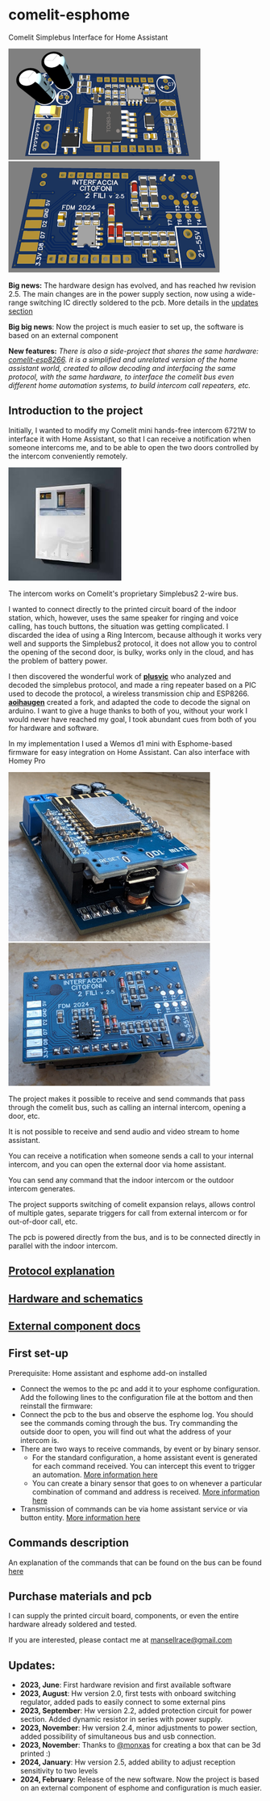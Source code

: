 # comelit-esphome
Comelit Simplebus Interface for Home Assistant

![render](/images/render_fronte.png) ![render2](/images/render_retro.png)

**Big news:**  The hardware design has evolved, and has reached hw revision 2.5. The main changes are in the power supply section, now using a wide-range switching IC directly soldered to the pcb. More details in the [updates section](#updates)

**Big big news**: Now the project is much easier to set up, the software is based on an external component

**New features:** *There is also a side-project that shares the same hardware: [comelit-esp8266](https://github.com/mansellrace/comelit-esp8266). it is a simplified and unrelated version of the home assistant world, created to allow decoding and interfacing the same protocol, with the same hardware, to interface the comelit bus even different home automation systems, to build intercom call repeaters, etc.*

## Introduction to the project
Initially, I wanted to modify my Comelit mini hands-free intercom 6721W to interface it with Home Assistant, so that I can receive a notification when someone intercoms me, and to be able to open the two doors controlled by the intercom conveniently remotely.

![Comelit mini](/images/comelit_mini.jpg)

The intercom works on Comelit's proprietary Simplebus2 2-wire bus.

I wanted to connect directly to the printed circuit board of the indoor station, which, however, uses the same speaker for ringing and voice calling, has touch buttons, the situation was getting complicated. I discarded the idea of using a Ring Intercom, because although it works very well and supports the Simplebus2 protocol, it does not allow you to control the opening of the second door, is bulky, works only in the cloud, and has the problem of battery power.

I then discovered the wonderful work of **[plusvic](https://github.com/plusvic/simplebus2-intercom)** who analyzed and decoded the simplebus protocol, and made a ring repeater based on a PIC used to decode the protocol, a wireless transmission chip and ESP8266. 
**[aoihaugen](https://github.com/aoihaugen/simplebus2-intercom)** created a fork, and adapted the code to decode the signal on arduino. I want to give a huge thanks to both of you, without your work I would never have reached my goal, I took abundant cues from both of you for hardware and software.

In my implementation I used a Wemos d1 mini with Esphome-based firmware for easy integration on Home Assistant. Can also interface with Homey Pro

![PCB2](/images/pcb2.jpg) ![PCB](/images/pcb.jpg)

The project makes it possible to receive and send commands that pass through the comelit bus, such as calling an internal intercom, opening a door, etc.

It is not possible to receive and send audio and video stream to home assistant.

You can receive a notification when someone sends a call to your internal intercom, and you can open the external door via home assistant.

You can send any command that the indoor intercom or the outdoor intercom generates.

The project supports switching of comelit expansion relays, allows control of multiple gates, separate triggers for call from external intercom or for out-of-door call, etc.

The pcb is powered directly from the bus, and is to be connected directly in parallel with the indoor intercom.

## [Protocol explanation](protocol.md)

## [Hardware and schematics](hardware.md)

## [External component docs](components/README.md)

## First set-up
Prerequisite: Home assistant and esphome add-on installed
- Connect the wemos to the pc and add it to your esphome configuration.  Add the following lines to the configuration file at the bottom and then reinstall the firmware:
- Connect the pcb to the bus and observe the esphome log. You should see the commands coming through the bus. Try commanding the outside door to open, you will find out what the address of your intercom is.
- There are two ways to receive commands, by event or by binary sensor.
  - For the standard configuration, a home assistant event is generated for each command received. You can intercept this event to trigger an automation.  [More information here](components/README.md#event)
  - You can create a binary sensor that goes to on whenever a particular combination of command and address is received. [More information here](components/README.md#binary-sensor)
- Transmission of commands can be via home assistant service or via button entity. [More information here](components/README.md#transmit-a-command)

## Commands description

An explanation of the commands that can be found on the bus can be found [here](protocol.md#list-of-commands)

## Purchase materials and pcb

I can supply the printed circuit board, components, or even the entire hardware already soldered and tested.

If you are interested, please contact me at mansellrace@gmail.com

## Updates:
- **2023, June**: First hardware revision and first available software
- **2023, August**: Hw version 2.0, first tests with onboard switching regulator, added pads to easily connect to some external pins
- **2023, September**: Hw version 2.2, added protection circuit for power section. Added dynamic resistor in series with power supply.
- **2023, November**: Hw version 2.4, minor adjustments to power section, added possibility of simultaneous bus and usb connection.
- **2023, November**: Thanks to [@monxas](https://github.com/monxas) for creating a box that can be 3d printed :)
- **2024, January**: Hw version 2.5, added ability to adjust reception sensitivity to two levels
- **2024, February**: Release of the new software. Now the project is based on an external component of esphome and configuration is much easier.
